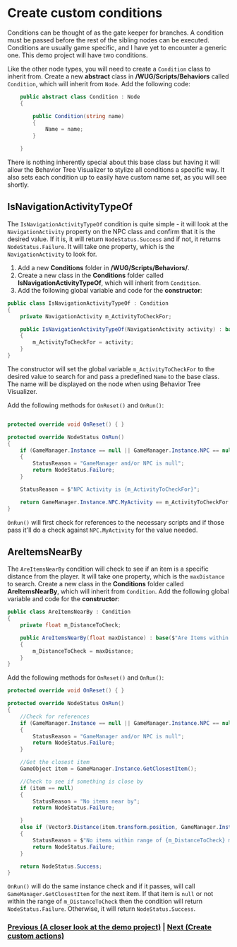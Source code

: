 # Create custom conditions

Conditions can be thought of as the gate keeper for branches. A condition must be passed before the rest of the sibling nodes can be executed. Conditions are usually game specific, and I have yet to encounter a generic one. This demo project will have two conditions.

Like the other node types, you will need to create a `Condition` class to inherit from. Create a new **abstract** class in **/WUG/Scripts/Behaviors** called `Condition`, which will inherit from `Node`. Add the following code:

```csharp
    public abstract class Condition : Node
    {

        public Condition(string name)
        {
            Name = name;
        }

    }
```

There is nothing inherently special about this base class but having it will allow the Behavior Tree Visualizer to stylize all conditions a specific way. It also sets each condition up to easily have custom name set, as you will see shortly.

## IsNavigationActivityTypeOf
The `IsNavigationActivityTypeOf` condition is quite simple - it will look at the `NavigationActivity` property on the NPC class and confirm that it is the desired value. If it is, it will return `NodeStatus.Success` and if not, it returns `NodeStatus.Failure`. It will take one property, which is the `NavigationActivity` to look for.

1. Add a new **Conditions** folder in **/WUG/Scripts/Behaviors/**. 
2. Create a new class in the **Conditions** folder called **IsNavigationActivityTypeOf**, which will inherit from `Condition`. 
3. Add the following global variable and code for the **constructor**:

```csharp
public class IsNavigationActivityTypeOf : Condition
{
    private NavigationActivity m_ActivityToCheckFor;

    public IsNavigationActivityTypeOf(NavigationActivity activity) : base($"Is Navigation Activity {activity}?")
    {
        m_ActivityToCheckFor = activity;
    }
}
```

The constructor will set the global variable `m_ActivityToCheckFor` to the desired value to search for and pass a predefined `Name` to the base class. The name will be displayed on the node when using Behavior Tree Visualizer.

Add the following methods for `OnReset()` and `OnRun()`:

```csharp

protected override void OnReset() { }

protected override NodeStatus OnRun()
{
    if (GameManager.Instance == null || GameManager.Instance.NPC == null)
    {
        StatusReason = "GameManager and/or NPC is null";
        return NodeStatus.Failure;
    }

    StatusReason = $"NPC Activity is {m_ActivityToCheckFor}";

    return GameManager.Instance.NPC.MyActivity == m_ActivityToCheckFor ? NodeStatus.Success : NodeStatus.Failure; 
}
```

`OnRun()` will first check for references to the necessary scripts and if those pass it'll do a check against `NPC.MyActivity` for the value needed.

## AreItemsNearBy
The `AreItemsNearBy` condition will check to see if an item is a specific distance from the player. It will take one property, which is the `maxDistance` to search. Create a new class in the **Conditions** folder called **AreItemsNearBy**, which will inherit from `Condition`. Add the following global variable and code for the **constructor**:

```csharp
public class AreItemsNearBy : Condition
{
    private float m_DistanceToCheck;

    public AreItemsNearBy(float maxDistance) : base($"Are Items within {maxDistance}f?") 
    { 
        m_DistanceToCheck = maxDistance; 
    }
}
```

Add the following methods for `OnReset()` and `OnRun()`:

```csharp
protected override void OnReset() { }

protected override NodeStatus OnRun()
{
    //Check for references
    if (GameManager.Instance == null || GameManager.Instance.NPC == null)
    {
        StatusReason = "GameManager and/or NPC is null";
        return NodeStatus.Failure;
    }

    //Get the closest item
    GameObject item = GameManager.Instance.GetClosestItem();

    //Check to see if something is close by
    if (item == null)
    {
        StatusReason = "No items near by";
        return NodeStatus.Failure;

    }
    else if (Vector3.Distance(item.transform.position, GameManager.Instance.NPC.transform.position) > m_DistanceToCheck)
    {
        StatusReason = $"No items within range of {m_DistanceToCheck} meters";
        return NodeStatus.Failure;
    }

    return NodeStatus.Success;
}
```
`OnRun()` will do the same instance check and if it passes, will call `GameManager.GetClosestItem` for the next item. If that item is `null` or not within the range of `m_DistanceToCheck` then the condition will return `NodeStatus.Failure`. Otherwise, it will return `NodeStatus.Success`.

### [Previous (A closer look at the demo project)](./pt6-closer-look-at-demo-project.md/)    |     [Next (Create custom actions)](./pt8-create-custom-actions.md)

